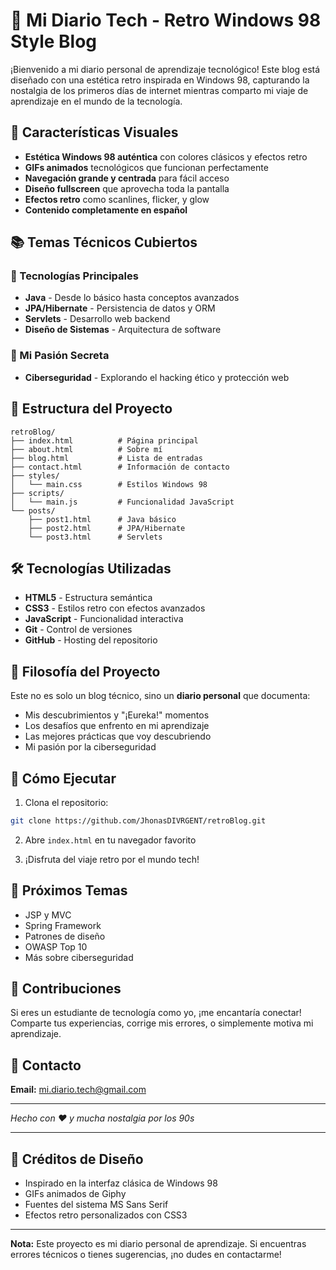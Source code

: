 # 🌟 Mi Diario Tech - Retro Windows 98 Style Blog

¡Bienvenido a mi diario personal de aprendizaje tecnológico! Este blog está diseñado con una estética retro inspirada en Windows 98, capturando la nostalgia de los primeros días de internet mientras comparto mi viaje de aprendizaje en el mundo de la tecnología.

## 🎨 Características Visuales

- **Estética Windows 98 auténtica** con colores clásicos y efectos retro
- **GIFs animados** tecnológicos que funcionan perfectamente
- **Navegación grande y centrada** para fácil acceso
- **Diseño fullscreen** que aprovecha toda la pantalla
- **Efectos retro** como scanlines, flicker, y glow
- **Contenido completamente en español**

## 📚 Temas Técnicos Cubiertos

### 🚀 Tecnologías Principales
- **Java** - Desde lo básico hasta conceptos avanzados
- **JPA/Hibernate** - Persistencia de datos y ORM
- **Servlets** - Desarrollo web backend
- **Diseño de Sistemas** - Arquitectura de software

### 🔐 Mi Pasión Secreta
- **Ciberseguridad** - Explorando el hacking ético y protección web

## 📁 Estructura del Proyecto

```
retroBlog/
├── index.html          # Página principal
├── about.html          # Sobre mí
├── blog.html           # Lista de entradas
├── contact.html        # Información de contacto
├── styles/
│   └── main.css        # Estilos Windows 98
├── scripts/
│   └── main.js         # Funcionalidad JavaScript
└── posts/
    ├── post1.html      # Java básico
    ├── post2.html      # JPA/Hibernate
    └── post3.html      # Servlets
```

## 🛠️ Tecnologías Utilizadas

- **HTML5** - Estructura semántica
- **CSS3** - Estilos retro con efectos avanzados
- **JavaScript** - Funcionalidad interactiva
- **Git** - Control de versiones
- **GitHub** - Hosting del repositorio

## 🎯 Filosofía del Proyecto

Este no es solo un blog técnico, sino un **diario personal** que documenta:
- Mis descubrimientos y "¡Eureka!" momentos
- Los desafíos que enfrento en mi aprendizaje
- Las mejores prácticas que voy descubriendo
- Mi pasión por la ciberseguridad

## 🚀 Cómo Ejecutar

1. Clona el repositorio:
```bash
git clone https://github.com/JhonasDIVRGENT/retroBlog.git
```

2. Abre `index.html` en tu navegador favorito

3. ¡Disfruta del viaje retro por el mundo tech!

## 📝 Próximos Temas

- JSP y MVC
- Spring Framework
- Patrones de diseño
- OWASP Top 10
- Más sobre ciberseguridad

## 🤝 Contribuciones

Si eres un estudiante de tecnología como yo, ¡me encantaría conectar! Comparte tus experiencias, corrige mis errores, o simplemente motiva mi aprendizaje.

## 📧 Contacto

**Email:** mi.diario.tech@gmail.com

---

*Hecho con ❤️ y mucha nostalgia por los 90s*

---

## 🎨 Créditos de Diseño

- Inspirado en la interfaz clásica de Windows 98
- GIFs animados de Giphy
- Fuentes del sistema MS Sans Serif
- Efectos retro personalizados con CSS3

---

**Nota:** Este proyecto es mi diario personal de aprendizaje. Si encuentras errores técnicos o tienes sugerencias, ¡no dudes en contactarme!